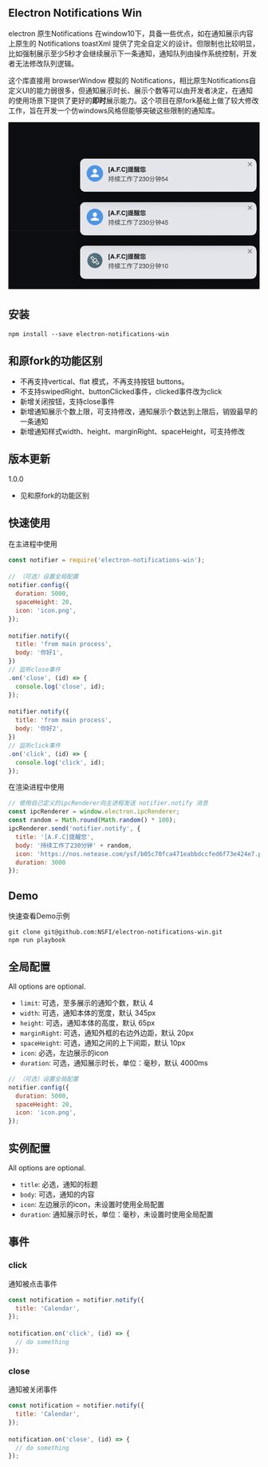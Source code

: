 ## Electron Notifications Win
electron 原生Notifications 在window10下，具备一些优点，如在通知展示内容上原生的 Notifications toastXml 提供了完全自定义的设计。但限制也比较明显，比如强制展示至少5秒才会继续展示下一条通知，通知队列由操作系统控制，开发者无法修改队列逻辑。

这个库直接用 browserWindow 模拟的 Notifications，相比原生Notifications自定义UI的能力弱很多，但通知展示时长、展示个数等可以由开发者决定，在通知的使用场景下提供了更好的**即时**展示能力。这个项目在原fork基础上做了较大修改工作，旨在开发一个仿windows风格但能够突破这些限制的通知库。

![](assets/notifier-win.jpg)
## 安装
```
npm install --save electron-notifications-win 
```

## 和原fork的功能区别

- 不再支持vertical、flat 模式，不再支持按钮 buttons。
- 不支持swipedRight、buttonClicked事件，clicked事件改为click
- 新增关闭按钮，支持close事件
- 新增通知展示个数上限，可支持修改，通知展示个数达到上限后，销毁最早的一条通知
- 新增通知样式width、height、marginRight、spaceHeight，可支持修改

## 版本更新

1.0.0
- 见和原fork的功能区别

## 快速使用

在主进程中使用
``` javascript
const notifier = require('electron-notifications-win');

// （可选）设置全局配置
notifier.config({
  duration: 5000,
  spaceHeight: 20,
  icon: 'icon.png',
});

notifier.notify({
  title: 'from main process',
  body: '你好1',
})
// 监听close事件
.on('close', (id) => {
  console.log('close', id);
});

notifier.notify({
  title: 'from main process',
  body: '你好2',
})
// 监听click事件
.on('click', (id) => {
  console.log('click', id);
});
```
在渲染进程中使用
``` javascript
// 使用自己定义的ipcRenderer向主进程发送 notifier.notify 消息
const ipcRenderer = window.electron.ipcRenderer;
const random = Math.round(Math.random() * 100);
ipcRenderer.send('notifier.notify', {
  title: '[A.F.C]提醒您',
  body: '持续工作了230分钟' + random,
  icon: 'https://nos.netease.com/ysf/b05c70fca471eabbdccfed6f73e424e7.png',
  duration: 3000
});
```

## Demo

快速查看Demo示例

```
git clone git@github.com:NSFI/electron-notifications-win.git
npm run playbook
```

## 全局配置

All options are optional.

* `limit`: 可选，至多展示的通知个数，默认 4
* `width`: 可选，通知本体的宽度，默认 345px
* `height`: 可选，通知本体的高度，默认 65px
* `marginRight`: 可选，通知外框的右边外边距，默认 20px
* `spaceHeight`: 可选，通知之间的上下间距，默认 10px
* `icon`: 必选，左边展示的icon
* `duration`: 可选，通知展示时长，单位：毫秒，默认 4000ms
  
```javascript
// （可选）设置全局配置
notifier.config({
  duration: 5000,
  spaceHeight: 20,
  icon: 'icon.png',
});
```
## 实例配置

All options are optional.

* `title`: 必选，通知的标题
* `body`: 可选，通知的内容
* `icon`: 左边展示的icon，未设置时使用全局配置
* `duration`: 通知展示时长，单位：毫秒，未设置时使用全局配置

## 事件


### click

通知被点击事件

``` javascript
const notification = notifier.notify({
  title: 'Calendar',
});

notification.on('click', (id) => {
  // do something
});
```

### close

通知被关闭事件

``` javascript
const notification = notifier.notify({
  title: 'Calendar',
});

notification.on('close', (id) => {
  // do something
});
```